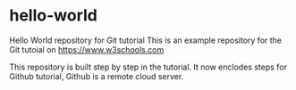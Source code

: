 # hello-world

Hello World repository for Git tutorial
This is an example repository for the Git tutoial on https://www.w3schools.com

This repository is built step by step in the tutorial.
It now enclodes steps for Github tutorial, Github is a remote cloud server.
